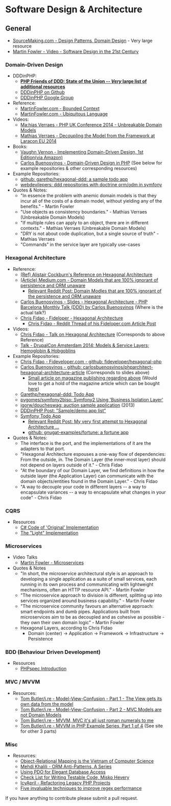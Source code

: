 # Software Design & Architecture

## General

- [SourceMaking.com - Design Patterns, Domain Design](https://sourcemaking.com/) - Very large resource
- [Martin Fowler - Video - Software Design in the 21st Century](https://www.thoughtworks.com/talks/software-development-21st-century-xconf-europe-2014)

### Domain-Driven Design

- DDDinPHP:
  - **[PHP Friends of DDD: State of the Union -- *Very* large list of additional resources](https://github.com/PhpFriendsOfDdd/state-of-the-union)**
  - [DDDinPHP on Github](https://github.com/dddinphp)
  - [DDDinPHP Google Group](https://groups.google.com/forum/#!forum/dddinphp)
- Reference:
  - [MartinFowler.com - Bounded Context](https://martinfowler.com/bliki/BoundedContext.html)
  - [MartinFowler.com - Ubiquitous Language](https://martinfowler.com/bliki/UbiquitousLanguage.html)
- Videos:
  - [Ma:hias Verraes - PHP UK Conference 2014 - Unbreakable Domain Models](https://www.youtube.com/watch?v=ZJ63ltuwMaE&feature=youtu.be)
  - [Mathias Verraes - Decoupling the Model from the Framework at Laracon EU 2014](https://www.youtube.com/watch?v=QaIGN_cTcc8)
- Books:
  - [Vaughn Vernon - Implementing Domain-Driven Design, 1st Edition(via Amazon)](https://www.amazon.com/Implementing-Domain-Driven-Design-Vaughn-Vernon/dp/0321834577)
  - [Carlos Buenosvinos - Domain-Driven Design in PHP](https://leanpub.com/ddd-in-php) (See below for example repositories & other corresponding resources)
- Example Repositories:
  - [github: garethp/hexagonal-ddd: a sample todo app](https://github.com/Garethp/hexagonal-ddd)
  - [webdevilepers: ddd repositories with doctrine orm/odm in symfony](http://blog.webdevilopers.net/domain-driven-design-repositories-with-doctrine-orm-and-odm-in-symfony/)
- Quotes & Notes:
  - "In essence the problem with anemic domain models is that they incur all of the costs of a domain model, without yielding any of the benefits." - Martin Fowler
  - "Use objects as consistency boundaries." - Mathias Verraes (Unbreakable Domain Models)
  - "If multiple rules can apply to an object, there are in different contexts." - Mathias Verraes (Unbreakable Domain Models)
  - "DRY is not about code duplication, but a single source of truth" - Mathias Verraes
  - "Commands" in the service layer are typically use-cases

### Hexagonal Architecture

- Reference:
  - [(Ref)     Alistair Cockburn's Reference on Hexagonal Architecture](http://alistair.cockburn.us/Hexagonal+architecture)
  - [(Article) Medium.com - Domain Models that are 100% ignorant of persistence and ORM unaware](https://medium.com/@johnkevinmbasco/domain-models-that-are-100-ignorant-of-persistence-and-orm-unaware-d8f7a8253c7b#.6yorklut1)
    - [Relevant Reddit Post: Domain Modles that are 100% ignorant of the persistence and ORM unaware](https://www.reddit.com/r/PHP/comments/4cj034/hexagonal_architecture_domain_models_that_are_100/)
  - [Carlos Buenosvinos - Slides - Hexagonal Architecture - PHP Barcelona Monthly Talk (DDD) by Carlos Buenosvinos](https://www.slideshare.net/carlosbuenosvinos/hexagonal-architecture-php-barcelona?next_slideshow=1) (Where is the actual talk?)
  - [Chris Fidao - Fideloper - Hexagonal Architecture](http://fideloper.com/hexagonal-architecture)
    - [Chris Fidao - Reddit Thread of his Fideloper.com Article Post](https://www.reddit.com/r/PHP/comments/29bprf/hexagonal_architecture/)
- Videos:
  - [Chris Fidao - Talk on Hexagonal Architecture](https://www.youtube.com/watch?v=6SBjKOwVq0o) (Corresponds to above Reference)
  - [Talk - DrupalCon Amsterdam 2014: Models & Service Layers; Hemoglobin & Hobgoblins](http://www.youtube.com/watch?v=ajhqScWECMo&t=1519s)
- Example Repositories:
  - [Chris Fidao - Fideveloper.com - github: fideveloper/hexagonal-php](https://github.com/fideloper/hexagonal-php)
  - [Carlos Buenosvinos - github: carlosbuenosvinos/phparchitect-hexagonal-architecture-article](https://github.com/carlosbuenosvinos/phparchitect-hexagonal-architecture-article) (Corresponds to slides above)
    - [Small article on magazine publishing regarding above](https://carlosbuenosvinos.com/hexagonal-architecture-with-php-was-published-in-phparch-magazine/) (Would love to get a hold of the magazine article which can be bought [here](https://www.phparch.com/magazine/2014-2/july/))
  - [Garethp/hexagonal-ddd: Todo App](https://github.com/Garethp/hexagonal-ddd)
  - [pvgomes/symfony2biso: Symfony2 Using 'Business Isolation Layer'](https://github.com/pvgomes/symfony2biso)
  - [igorw/doucheswag: auction sample application](https://github.com/igorw/doucheswag) (2013)
  - [DDDinPHP Post: "Sample/demo app list"](https://groups.google.com/forum/#!topic/dddinphp/5zxdH8uIScg)
  - [Symfony Todo App](https://gitlab.com/martinpham/symfony_hexagonal_todo)
    - [Relevant Reddit Post: My very first attempt to Hexagonal Architecture ...](https://www.reddit.com/r/PHP/comments/5lbesw/my_very_first_attempt_to_hexagonal_architect/)
    - [github: gnugat-examples/fortune: a fortune app](https://github.com/gnugat-examples/fortune/tree/api-example)
- Quotes & Notes:
  - The interface is the port, and the implementations of it are the adapters to that port.
  - "Hexagonal Architecture espouses a one-way flow of dependencies: From the outside, in. The Domain Layer (the inner-most layer) should not depend on layers outside of it." -  Chris Fidao
  - "At the boundary of our Domain Layer, we find definitions in how the outside layer (the Application Layer) can communicate with the domain objects/entities found in the Domain Layer." - Chris Fidao
  - "A way to decouple your code in different layers -- a way to encapsulate variances -- a way to encapsulate what changes in your code" - Chris Fidao

### CQRS

- Resources
  - [C# Code of 'Original' Implementation](https://github.com/gregoryyoung/m-r/blob/master/SimpleCQRS/Events.cs)
  - [The "Light" Implementation](https://github.com/beberlei/litecqrs-php/blob/master/example/example2_event.php)

### Microservices

- Video Talks
  - [Martin Fowler - Microservices](https://martinfowler.com/articles/microservices.html)
- Quotes & Notes
  - "In short, the microservice architectural style is an approach to developing a single application as a suite of small services, each running in its own process and communicating with lightweight mechanisms, often an HTTP resource API." - Martin Fowler
  - "The microservice approach to division is different, splitting up into services organized around business capability." - Martin Fowler
  - "The microservice community favours an alternative approach: smart endpoints and dumb pipes. Applications built from microservices aim to be as decoupled and as cohesive as possible - they own their own domain logic" - Martin Fowler
  - Hexagonal Layers, according to Chris Fidao
    - Domain (center) -> Application -> Framework -> Infrastructure -> Persistence

### BDD (Behaviour Driven Development)

- Resources
  - [PHPspec Introduction](http://www.phpspec.net/en/stable/manual/introduction.html)

### MVC / MVVM

- Resources:
  - [Tom Butler/j.re - Model-View-Confusion - Part 1 - The View gets its own data from the model](https://r.je/view-helpers.html)
  - [Tom Butler/j.re - Model-View-Confusion - Part 2 - MVC Models are not Domain Models](https://r.je/view-helpers.html)
  - [Tom Butler/j.re - MVVM, MVC it's all just roman numerals to me](https://r.je/evolving-mvc-into-mvvm.html)
  - [Tom Butler/j.re - MVVM in PHP Example Series, Part 1 of 4](https://r.je/mvc-in-php.html) (See site for other 3 parts)

### Misc

- Resources:
  - [Object-Relational Mapping is the Vietnam of Computer Science](http://blogs.tedneward.com/post/the-vietnam-of-computer-science/)
  - [Mehdi Khalili - ORM Anti-Patterns, A Series](http://www.mehdi-khalili.com/orm-anti-patterns-series)
  - [Using PDO for Elegant Database Access](http://slashnode.com/pdo-for-elegant-php-database-access/)
  - [Check List for Writing Testable Code, Misko Hevery](http://misko.hevery.com/code-reviewers-guide/)
  - [IcyApril - Refactoring Legacy PHP Projects](https://icyapril.com/programming/php/2016/12/24/refactoring-legacy-php.html)
  - [Five invaluable techniques to improve regex performance](https://www.loggly.com/blog/five-invaluable-techniques-to-improve-regex-performance/)

If you have anything to contribute please submit a pull request.